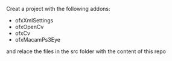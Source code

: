 Creat a project with the following addons:
- ofxXmlSettings
- ofxOpenCv
- ofxCv
- ofxMacamPs3Eye

and relace the files in the src folder with the content of this repo
